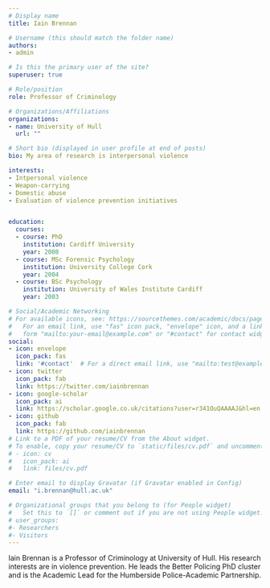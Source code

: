 ```yaml
---
# Display name
title: Iain Brennan

# Username (this should match the folder name)
authors:
- admin

# Is this the primary user of the site?
superuser: true

# Role/position
role: Professor of Criminology

# Organizations/Affiliations
organizations:
- name: University of Hull
  url: ""

# Short bio (displayed in user profile at end of posts)
bio: My area of research is interpersonal violence

interests:
- Intpersonal violence
- Weapon-carrying
- Domestic abuse
- Evaluation of violence prevention initiatives


education:
  courses:
  - course: PhD
    institution: Cardiff University
    year: 2008
  - course: MSc Forensic Psychology
    institution: University College Cork
    year: 2004
  - course: BSc Psychology
    institution: University of Wales Institute Cardiff
    year: 2003

# Social/Academic Networking
# For available icons, see: https://sourcethemes.com/academic/docs/page-builder/#icons
#   For an email link, use "fas" icon pack, "envelope" icon, and a link in the
#   form "mailto:your-email@example.com" or "#contact" for contact widget.
social:
- icon: envelope
  icon_pack: fas
  link: '#contact'  # For a direct email link, use "mailto:test@example.org".
- icon: twitter
  icon_pack: fab
  link: https://twitter.com/iainbrennan
- icon: google-scholar
  icon_pack: ai
  link: https://scholar.google.co.uk/citations?user=r341OuQAAAAJ&hl=en
- icon: github
  icon_pack: fab
  link: https://github.com/iainbrennan
# Link to a PDF of your resume/CV from the About widget.
# To enable, copy your resume/CV to `static/files/cv.pdf` and uncomment the lines below.
# - icon: cv
#   icon_pack: ai
#   link: files/cv.pdf

# Enter email to display Gravatar (if Gravatar enabled in Config)
email: "i.brennan@hull.ac.uk"

# Organizational groups that you belong to (for People widget)
#   Set this to `[]` or comment out if you are not using People widget.
# user_groups:
#- Researchers
#- Visitors
---
```


Iain Brennan is a Professor of Criminology at University of Hull. His research interests are in violence prevention. He leads the Better Policing PhD cluster and is the Academic Lead for the Humberside Police-Academic Partnership.

